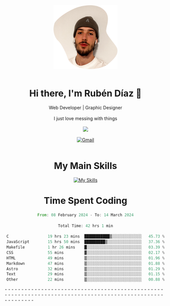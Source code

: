 <div align="center">
	<img height=200 width=200 src="./.img/yo_github_pfp.png" alt="Rubén Díaz" width=200/><br><br>
	
	
 # Hi there, I'm Rubén Díaz 👋

  Web Developer | Graphic Designer
  <br>
  <br>
  I just love messing with things
  <br>
  <br>
  <a href="https://www.github.com/rubendiazzz" target="_blank" rel="noreferrer"><img
src="https://img.shields.io/github/followers/rubendiazzz?logo=github&style=for-the-badge&color=red" /></a>


  <a href="mailto:rubendfraga@gmail.com">![Gmail](https://img.shields.io/badge/Gmail-D14836?style=for-the-badge&logo=gmail&logoColor=white)</a><br><br>

  # My Main Skills
  [![My Skills](https://skillicons.dev/icons?i=js,html,css,tailwind,c,cpp,cs,react,nextjs,astro,mysql,mongo)](https://skillicons.dev)

# Time Spent Coding
<!--START_SECTION:waka-->

```rust
From: 08 February 2024 - To: 14 March 2024

Total Time: 42 hrs 1 min

C                 19 hrs 23 mins  ███████████▒░░░░░░░░░░░░░   45.73 %
JavaScript        15 hrs 50 mins  █████████▒░░░░░░░░░░░░░░░   37.36 %
Makefile          1 hr 26 mins    █░░░░░░░░░░░░░░░░░░░░░░░░   03.39 %
CSS               55 mins         ▓░░░░░░░░░░░░░░░░░░░░░░░░   02.17 %
HTML              49 mins         ▒░░░░░░░░░░░░░░░░░░░░░░░░   01.96 %
Markdown          47 mins         ▒░░░░░░░░░░░░░░░░░░░░░░░░   01.88 %
Astro             32 mins         ▒░░░░░░░░░░░░░░░░░░░░░░░░   01.29 %
Text              29 mins         ▒░░░░░░░░░░░░░░░░░░░░░░░░   01.15 %
Other             22 mins         ▒░░░░░░░░░░░░░░░░░░░░░░░░   00.88 %
```

<!--END_SECTION:waka-->
</div>-
-
-
-
-
-
-
-
-
-
-
-
-
-
-
-
-
-
-
-
-
-
-
-
-
-
-
-
-
-
-
-
-
-
-
-
-
-
-
-
-
-
-
-
-
-
-
-
-
-
-
-
-
-
-
-
-
-
-
-
-
-
-
-
-
-
-
-
-
-
-
-
-
-
-
-
-
-
-
-
-
-
-
-
-
-
-
-
-
-
-
-
-
-
-
-
-
-
-
-
-
-
-
-
-
